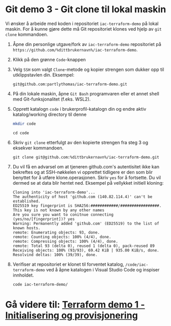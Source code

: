 # Git demo 3 - Git clone til lokal maskin
Vi ønsker å arbeide med koden i repositoriet `iac-terraform-demo` på lokal maskin. For å kunne gjøre dette må Git repositoriet klones ved hjelp av `git clone` kommandoen.

1. Åpne din personlige utgave/fork av `iac-terraform-demo` repositoriet på `https://github.com/%dittbrukernavn%/iac-terraform-demo`.

2. Klikk på den grønne `Code`-knappen

3. Velg `SSH` som valgt `Clone`-metode og kopier strengen som dukker opp til utklippstavlen din.
    Eksempel:
    ```console
    git@github.com:partlythomas/iac-terraform-demo.git
    ```

4. På din lokale maskin, åpne `Git Bash` programvaren eller et annet shell med Git-funksjonalitet (f.eks. WSL2).

5. Opprett katalogn `code` i brukerprofil-katalogn din og endre aktiv katalog/working directory til denne
    ```sh
    mkdir code
    ```

    ```console
    cd code
    ```

6. Skriv `git clone` etterfulgt av den kopierte strengen fra steg 3 og eksekver kommandoen.
    ```console
    git clone git@github.com:%dittbrukernavn%/iac-terraform-demo.git
    ```

7. Du vil få en advarsel om at tjeneren github.com's autentisitet ikke kan bekreftes og at SSH-nøkkelen vi opprettet tidligere er den som blir benyttet for å utføre klone.operasjonen. Skriv `yes` for å fortsette. Du vil dermed se at data blir hentet ned.
Eksempel på vellykket initiell kloning:
    ```console
    Cloning into 'iac-terraform-demo'...
    The authenticity of host 'github.com (140.82.114.4)' can't be established.
    ED25519 key fingerprint is SHA256:############/#################.
    This key is not known by any other names
    Are you sure you want to conitnue connecting (yes/no/[fingerprint])? yes
    Warning: Permanently added 'github.com' (ED25519) to the list of known hosts.
    remote: Enumerating objects: 93, done.
    remote: Counting objects: 100% (4/4), done.
    remote: Compressing objects: 100% (4/4), done.
    remote: Total 93 (delta 0), reused 1 (delta 0), pack-reused 89
    Receiving objects: 100% (93/93), 69.42 KiB | 935.00 KiB/s, done.
    Resolvind deltas: 100% (39/39), done.
    ```

8. Verifiser at repositoriet er klonet til forventet katalog, `/code/iac-terraform-demo` ved å åpne katalogen i Visual Studio Code og inspiser innholdet.
    ```console
    code iac-terraform-demo/
    ```

# **Gå videre til: [Terraform demo 1 - Initialisering og provisjonering](./05-terraform-demo-1.md)**